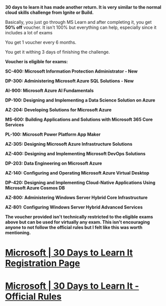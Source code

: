 **30 days to learn it has made another return. It is very similar to the normal cloud skills challenge from Ignite or Build.**

Basically, you just go through MS Learn and after completing it, you get **50% off** voucher. It isn't 100% but everything can help, especially since it includes a lot of exams

You get 1 voucher every 6 months.

You get it withing 3 days of finishing the challenge.

**Voucher is eligible for exams:**

**SC-400: Microsoft Information Protection Administrator - New**

**DP-300: Administering Microsoft Azure SQL Solutions - New**

**AI-900: Microsoft Azure AI Fundamentals**

**DP-100: Designing and Implementing a Data Science Solution on Azure**

**AZ-204: Developing Solutions for Microsoft Azure**

**MS-600: Building Applications and Solutions with Microsoft 365 Core Services**

**PL-100: Microsoft Power Platform App Maker**

**AZ-305: Designing Microsoft Azure Infrastructure Solutions**

**AZ-400: Designing and Implementing Microsoft DevOps Solutions**

**DP-203: Data Engineering on Microsoft Azure**

**AZ-140: Configuring and Operating Microsoft Azure Virtual Desktop**

**DP-420: Designing and Implementing Cloud-Native Applications Using Microsoft Azure Cosmos DB**

**AZ-800: Administering Windows Server Hybrid Core Infrastructure**

**AZ-801: Configuring Windows Server Hybrid Advanced Services**

**The voucher provided isn't technically restricted to the eligible exams above but can be used for virtually any exam. This isn't encouraging anyone to not follow the official rules but I felt like this was worth mentioning.**

# [Microsoft | 30 Days to Learn It Registration Page](https://aka.ms/30-days-to-learn-it)

# [Microsoft | 30 Days to Learn It - Official Rules](https://aka.ms/30-days-to-learn-it/voucher)
